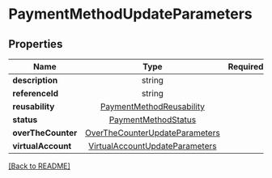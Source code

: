 # PaymentMethodUpdateParameters



## Properties

| Name | Type | Required | Description | Examples |
|------------|:-------------:|:-------------:|-------------|:-------------:|
| **description** | string |  |  | | |
**referenceId** | string |  |  | | |
**reusability** | [PaymentMethodReusability](PaymentMethodReusability.md) |  |  | | |
**status** | [PaymentMethodStatus](PaymentMethodStatus.md) |  |  | | |
**overTheCounter** | [OverTheCounterUpdateParameters](OverTheCounterUpdateParameters.md) |  |  | | |
**virtualAccount** | [VirtualAccountUpdateParameters](VirtualAccountUpdateParameters.md) |  |  | | |



[[Back to README]](../../README.md)